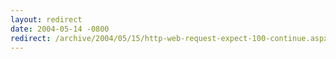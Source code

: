 ```yaml
---
layout: redirect
date: 2004-05-14 -0800
redirect: /archive/2004/05/15/http-web-request-expect-100-continue.aspx/
---
```

